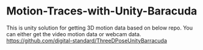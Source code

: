 # Motion-Traces-with-Unity-Baracuda

This is unity solution for getting 3D motion data based on below repo. You can either get the video motion data or webcam data.
https://github.com/digital-standard/ThreeDPoseUnityBarracuda
